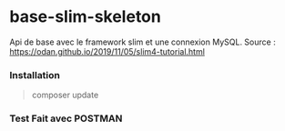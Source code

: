 # base-slim-skeleton
Api de base avec le framework slim et une connexion MySQL.
Source : https://odan.github.io/2019/11/05/slim4-tutorial.html

### Installation
> composer update

### Test Fait avec POSTMAN
